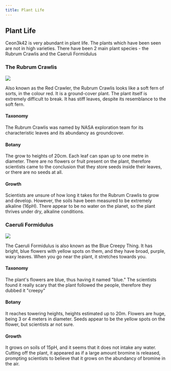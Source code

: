 ```yaml
---
title: Plant Life
---
```


## Plant Life
Ceon3k42 is very abundant in plant life. The plants which have been seen are not in high varieties. There have been 2 main plant species - the Rubrum Crawlis and the Caeruli Formidulus

### The Rubrum Crawlis

<img src="https://ceon3k42.github.io/assets/red-plant.png" class="index">

Also known as the Red Crawler, the Rubrum Crawlis looks like a soft fern of sorts, in the colour red. It is a ground-cover plant. The plant itself is extremely difficult to break. It has stiff leaves, despite its resemblance to the soft fern. 

#### Taxonomy
The Rubrum Crawlis was named by NASA exploration team for its characteristic leaves and its abundancy as groundcover.

#### Botany
The grow to heights of 20cm. Each leaf can span up to one metre in diameter. There are no flowers or fruit present on the plant, therefore scientists came to the conclusion that they store seeds inside their leaves, or there are no seeds at all.

#### Growth
Scientists are unsure of how long it takes for the Rubrum Crawlis to grow and develop. However, the soils have been measured to be extremely alkaline (16pH). There appear to be no water on the planet, so the plant thrives under dry, alkaline conditions. 

### Caeruli Formidulus

<img src="https://ceon3k42.github.io/assets/blue-plant.png" class="index">

The Caeruli Formidulus is also known as the Blue Creepy Thing. It has bright, blue flowers with yellow spots on them, and they have broad, purple, waxy leaves. When you go near the plant, it stretches towards you.

#### Taxonomy
The plant's flowers are blue, thus having it named "blue." The scientists found it really scary that the plant followed the people, therefore they dubbed it "creepy"

#### Botany
It reaches towering heights, heights estimated up to 20m. Flowers are huge, being 3 or 4 meters in diameter. Seeds appear to be the yellow spots on the flower, but scientists ar not sure.

#### Growth
It grows on soils of 15pH, and it seems that it does not intake any water. Cutting off the plant, it appeared as if a large amount bromine is released, prompting scientists to believe that it grows on the abundancy of bromine in the air.